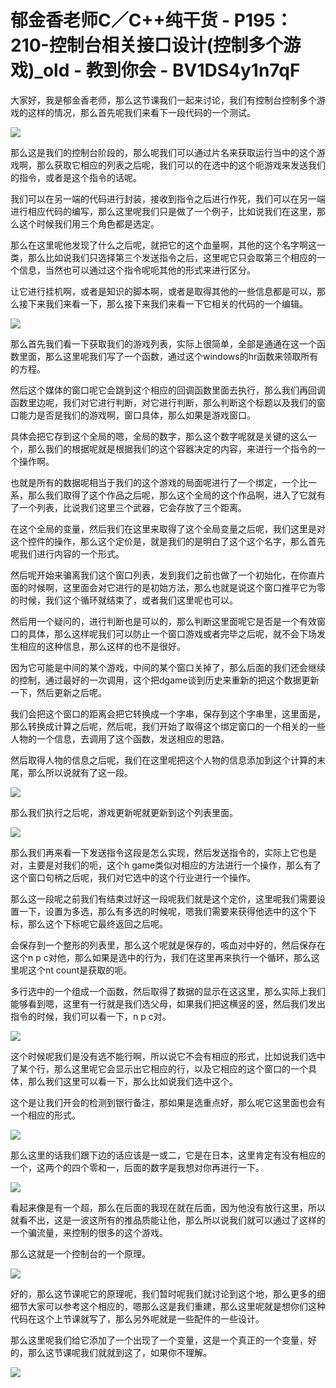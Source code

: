 # 郁金香老师C／C++纯干货 - P195：210-控制台相关接口设计(控制多个游戏)_old - 教到你会 - BV1DS4y1n7qF

大家好，我是郁金香老师，那么这节课我们一起来讨论，我们有控制台控制多个游戏的这样的情况，那么首先呢我们来看下一段代码的一个测试。



![](img/e8f20236020b979403871d71354d7e84_1.png)

那么这是我们的控制台阶段的，那么呢我们可以通过片名来获取运行当中的这个游戏啊，那么获取它相应的列表之后呢，我们可以的在选中的这个呃游戏来发送我们的指令，或者是这个指令的话呢。

我们可以在另一端的代码进行封装，接收到指令之后进行作死，我们可以在另一端进行相应代码的编写，那么这里呢我们只是做了一个例子，比如说我们在这里，那么这个时候我们用三个角色都是选定。

那么在这里呢他发现了什么之后呢，就把它的这个血量啊，其他的这个名字啊这一类，那么比如说我们只选择第三个发送指令之后，这里呢它只会取第三个相应的一个信息，当然也可以通过这个指令呢呃其他的形式来进行区分。

让它进行挂机啊，或者是知识的脚本啊，或者是取得其他的一些信息都是可以，那么接下来我们来看一下，那么接下来我们来看一下它相关的代码的一个编辑。



![](img/e8f20236020b979403871d71354d7e84_3.png)

那么首先我们看一下获取我们的游戏列表，实际上很简单，全部是通通在这一个函数里面，那么这里呢我们写了一个函数，通过这个windows的hr函数来领取所有的方程。

然后这个媒体的窗口呢它会跳到这个相应的回调函数里面去执行，那么我们再回调函数里边呢，我们对它进行判断，对它进行判断，那么判断这个标题以及我们的窗口能力是否是我们的游戏啊，窗口具体，那么如果是游戏窗口。

具体会把它存到这个全局的嗯，全局的数字，那么这个数字呢就是关键的这么一个，那么我们的根据呢就是根据我们的这个容器决定的内容，来进行一个指令的一个操作啊。

也就是所有的数据呢相当于我们的这个游戏的局面呢进行了一个绑定，一个比一系，那么我们取得了这个作品之后呢，那么这个全局的这个作品啊，进入了它就有了一个列表，比说我们这里三个武器，它会存放了三个距离。

在这个全局的变量，然后我们在这里来取得了这个全局变量之后呢，我们这里是对这个控件的操作，那么这个定价是，就是我们的是明白了这个这个名字，那么首先呢我们进行内容的一个形式。

然后呢开始来骗离我们这个窗口列表，发到我们之前也做了一个初始化，在你直片面的时候啊，这里面会对它进行的是初始方法，那么也就是说这个窗口推平它为零的时候，我们这个循环就结束了，或者我们这里呢也可以。

然后用一个疑问的，进行判断也是可以的，那么判断这里面呢它是否是一个有效窗口的具体，那么这样呢我们可以防止一个窗口游戏或者完毕之后呢，就不会下场发生相应的这种信息，那么这样的也不是很好。

因为它可能是中间的某个游戏，中间的某个窗口关掉了，那么后面的我们还会继续的控制，通过最好的一次调用，这个把dgame谈到历史来重新的把这个数据更新一下，然后更新之后呢。

我们会把这个窗口的距离会把它转换成一个字串，保存到这个字串里，这里面是，那么转换成计算之后呢，然后呢，我们开始了取得这个绑定窗口的一个相关的一些人物的一个信息，去调用了这个函数，发送相应的思路。

然后取得人物的信息之后呢，我们在这里呢把这个人物的信息添加到这个计算的末尾，那么所以说就有了这一段。

![](img/e8f20236020b979403871d71354d7e84_5.png)

那么我们执行之后呢，游戏更新呢就更新到这个列表里面。

![](img/e8f20236020b979403871d71354d7e84_7.png)

那么我们再来看一下发送指令这段是怎么实现，然后发送指令的，实际上它也是对，主要是对我们的呃，这个h game类似对相应的方法进行一个操作，那么有了这个窗口句柄之后呢，我们对它选中的这个行业进行一个操作。

那么这一段呢之前我们有结束过好这一段呢我们就是这个定价，这里呢我们需要设置一下，设置为多选，那么有多选的时候呢，嗯我们需要来获得他选中的这个下标，那么这个下标呢它最终返回之后呢。

会保存到一个整形的列表里，那么这个呢就是保存的，咳血对中好的，然后保存在这个n p c对他，那么如果是选中的行为，我们在这里再来执行一个循环，那么这里呢这个nt count是获取的呃。

多行选中的一个组成一个函数，然后取得了数据的显示在这这里，那么实际上我们能够看到嗯，这里有一行就是我们选父母，如果我们把这横竖的竖，然后我们发出指令的时候，我们可以看一下，n p c对。



![](img/e8f20236020b979403871d71354d7e84_9.png)

这个时候呢我们是没有选不能行啊，所以说它不会有相应的形式，比如说我们选中了某个行，那么这里呢它会显示出它相应的行，以及它相应的这个窗口的一个具体，那么我们这里可以看一下，那么比如说我们选中这个。

这个是让我们开会的检测到银行备注，那如果是选重点好，那么呢它这里面也会有一个相应的形式。

![](img/e8f20236020b979403871d71354d7e84_11.png)

那么这里的话我们跟下边的话应该是一或二，它是在日本，这里肯定有没有相应的一个，这两个的四个零和一，后面的数字是我想对你再进行一下。



![](img/e8f20236020b979403871d71354d7e84_13.png)

看起来像是有一个超，那么在后面的我现在就在后面，因为他没有放行这里，所以就看不出，这是一波这所有的推品质能让他，那么所以说我们就可以通过了这样的一个骗流量，来控制的很多的这个游戏。

那么这就是一个控制台的一个原理。

![](img/e8f20236020b979403871d71354d7e84_15.png)

好的，那么这节课呢它的原理呢，我们暂时呢我们就讨论到这个地，那么更多的细细节大家可以参考这个相应的，嗯那么这是我们重建，那么这里呢就是想你们这种代码在这个上节课就写了，那么另外呢就是一些配件的一些设计。

那么这里呢我们给它添加了一个出现了一个变量，这是一个真正的一个变量，好的，那么这节课呢我们就就到这了，如果你不理解。



![](img/e8f20236020b979403871d71354d7e84_17.png)